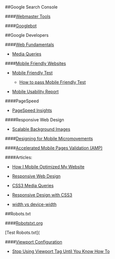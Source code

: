 ##Google Search Console

####[Webmaster Tools](https://www.google.com/webmasters/tools/home?hl=en&authuser=0)

####[Googlebot](https://support.google.com/webmasters/answer/182072)

##Google Developers

####[Web Fundamentals](https://developers.google.com/web/fundamentals/)

- [Media Queries](http://www.w3.org/TR/css3-mediaqueries/)

####[Mobile Friendly Websites](https://developers.google.com/webmasters/mobile-sites/)

- [Mobile Friendly Test](https://www.google.com/webmasters/tools/mobile-friendly/?url=www.foreverfamilyfoundation.org)

  - [How to pass Mobile Friendly Test](http://shallowsky.com/blog/tech/web/google-mobile-friendly.html)

- [Mobile Usability Report](https://support.google.com/webmasters/answer/6101188?hl=en)

####PageSpeed
- [PageSpeed Insights](https://developers.google.com/speed/pagespeed/insights/)

####Responsive Web Design

- [Scalable Background Images](http://www.sitepoint.com/video-scalable-backgrounds-css/)

####[Designing for Mobile Micromovements](https://www.thinkwithgoogle.com/topics/designing-for-mobile-micro-moments.html)

####[Accelerated Mobile Pages Validation (AMP)](https://www.ampproject.org/docs/guides/validate.html)

####Articles:

- [How I Mobile Optimized My Website](https://blog.hartleybrody.com/how-i-mobile-optimized-my-website-in-5-minutes/)

- [Responsive Web Design](http://alistapart.com/article/responsive-web-design)

- [CSS3 Media Queries](http://webdesignerwall.com/tutorials/css3-media-queries)
- [Responsive Design with CSS3](http://webdesignerwall.com/tutorials/responsive-design-with-css3-media-queries)

- [width vs device-width](http://www.sitepoint.com/media-queries-width-vs-device-width/)

##Robots.txt

####[Robotstxt.org](http://www.robotstxt.org/db.html)

[Test Robots.txt](

####[Viewport Configuration](https://developers.google.com/speed/docs/insights/ConfigureViewport#overview)

- [Stop Using Viewport Tag Until You Know How To](http://blog.javierusobiaga.com/stop-using-the-viewport-tag-until-you-know-ho)
